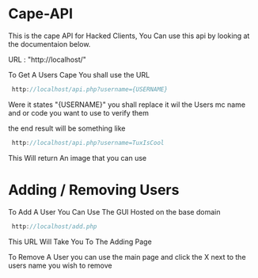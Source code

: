 # Cape-API
 This is the cape API for Hacked Clients, You Can use this api by looking at the documentaion below.
 
 
 URL : "http://localhost/"
 
 To Get A Users Cape You shall use the URL
 
```gradle
 http://localhost/api.php?username={USERNAME}
```
Were it states "{USERNAME}" you shall replace it wil the Users mc name and or code you want to use to verify them 

the end result will be something like 

```gradle
 http://localhost/api.php?username=TuxIsCool
```

This Will return An image that you can use

# Adding / Removing Users

To Add A User You Can Use The GUI Hosted on the base domain

```gradle
 http://localhost/add.php
```
This URL Will Take You To The Adding Page 

To Remove A User you can use the main page and click the X next to the users name you wish to remove
